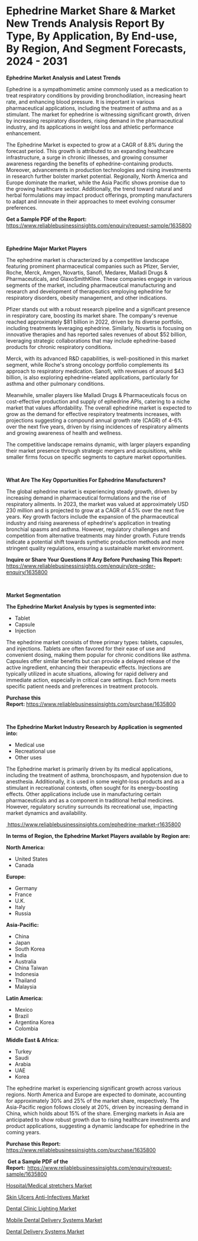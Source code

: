 <p><h1>Ephedrine Market Share & Market New Trends Analysis Report By Type, By Application, By End-use, By Region, And Segment Forecasts, 2024 - 2031</h1></p><p><strong>Ephedrine Market Analysis and Latest Trends</strong></p>
<p><p>Ephedrine is a sympathomimetic amine commonly used as a medication to treat respiratory conditions by providing bronchodilation, increasing heart rate, and enhancing blood pressure. It is important in various pharmaceutical applications, including the treatment of asthma and as a stimulant. The market for ephedrine is witnessing significant growth, driven by increasing respiratory disorders, rising demand in the pharmaceutical industry, and its applications in weight loss and athletic performance enhancement.</p><p>The Ephedrine Market is expected to grow at a CAGR of 8.8% during the forecast period. This growth is attributed to an expanding healthcare infrastructure, a surge in chronic illnesses, and growing consumer awareness regarding the benefits of ephedrine-containing products. Moreover, advancements in production technologies and rising investments in research further bolster market potential. Regionally, North America and Europe dominate the market, while the Asia Pacific shows promise due to the growing healthcare sector. Additionally, the trend toward natural and herbal formulations may impact product offerings, prompting manufacturers to adapt and innovate in their approaches to meet evolving consumer preferences.</p></p>
<p><strong>Get a Sample PDF of the Report:&nbsp;</strong> <a href="https://www.reliablebusinessinsights.com/enquiry/request-sample/1635800?utm_campaign=1138&utm_medium=2&utm_source=Github&utm_content=ia&utm_term=05112024&utm_id=ephedrine">https://www.reliablebusinessinsights.com/enquiry/request-sample/1635800</a></p>
<p>&nbsp;</p>
<p><strong>Ephedrine Major Market Players</strong></p>
<p><p>The ephedrine market is characterized by a competitive landscape featuring prominent pharmaceutical companies such as Pfizer, Servier, Roche, Merck, Amgen, Novartis, Sanofi, Medarex, Malladi Drugs & Pharmaceuticals, and GlaxoSmithKline. These companies engage in various segments of the market, including pharmaceutical manufacturing and research and development of therapeutics employing ephedrine for respiratory disorders, obesity management, and other indications.</p><p>Pfizer stands out with a robust research pipeline and a significant presence in respiratory care, boosting its market share. The company's revenue reached approximately $81 billion in 2022, driven by its diverse portfolio, including treatments leveraging ephedrine. Similarly, Novartis is focusing on innovative therapies and has reported sales revenues of about $52 billion, leveraging strategic collaborations that may include ephedrine-based products for chronic respiratory conditions.</p><p>Merck, with its advanced R&D capabilities, is well-positioned in this market segment, while Roche's strong oncology portfolio complements its approach to respiratory medication. Sanofi, with revenues of around $43 billion, is also exploring ephedrine-related applications, particularly for asthma and other pulmonary conditions. </p><p>Meanwhile, smaller players like Malladi Drugs & Pharmaceuticals focus on cost-effective production and supply of ephedrine APIs, catering to a niche market that values affordability. The overall ephedrine market is expected to grow as the demand for effective respiratory treatments increases, with projections suggesting a compound annual growth rate (CAGR) of 4-6% over the next five years, driven by rising incidences of respiratory ailments and growing awareness of health and wellness.</p><p>The competitive landscape remains dynamic, with larger players expanding their market presence through strategic mergers and acquisitions, while smaller firms focus on specific segments to capture market opportunities.</p></p>
<p>&nbsp;</p>
<p><strong>What Are The Key Opportunities For Ephedrine Manufacturers?</strong></p>
<p><p>The global ephedrine market is experiencing steady growth, driven by increasing demand in pharmaceutical formulations and the rise of respiratory ailments. In 2023, the market was valued at approximately USD 230 million and is projected to grow at a CAGR of 4.5% over the next five years. Key growth factors include the expansion of the pharmaceutical industry and rising awareness of ephedrine's application in treating bronchial spasms and asthma. However, regulatory challenges and competition from alternative treatments may hinder growth. Future trends indicate a potential shift towards synthetic production methods and more stringent quality regulations, ensuring a sustainable market environment.</p></p>
<p><strong>Inquire or Share Your Questions If Any Before Purchasing This Report:</strong> <a href="https://www.reliablebusinessinsights.com/enquiry/pre-order-enquiry/1635800?utm_campaign=1138&utm_medium=2&utm_source=Github&utm_content=ia&utm_term=05112024&utm_id=ephedrine">https://www.reliablebusinessinsights.com/enquiry/pre-order-enquiry/1635800</a></p>
<p>&nbsp;</p>
<p><strong>Market Segmentation</strong></p>
<p><strong>The Ephedrine Market Analysis by types is segmented into:</strong></p>
<p><ul><li>Tablet</li><li>Capsule</li><li>Injection</li></ul></p>
<p><p>The ephedrine market consists of three primary types: tablets, capsules, and injections. Tablets are often favored for their ease of use and convenient dosing, making them popular for chronic conditions like asthma. Capsules offer similar benefits but can provide a delayed release of the active ingredient, enhancing their therapeutic effects. Injections are typically utilized in acute situations, allowing for rapid delivery and immediate action, especially in critical care settings. Each form meets specific patient needs and preferences in treatment protocols.</p></p>
<p><strong>Purchase this Report:&nbsp;</strong><a href="https://www.reliablebusinessinsights.com/purchase/1635800?utm_campaign=1138&utm_medium=2&utm_source=Github&utm_content=ia&utm_term=05112024&utm_id=ephedrine">https://www.reliablebusinessinsights.com/purchase/1635800</a></p>
<p>&nbsp;</p>
<p><strong>The Ephedrine Market Industry Research by Application is segmented into:</strong></p>
<p><ul><li>Medical use</li><li>Recreational use</li><li>Other uses</li></ul></p>
<p><p>The Ephedrine market is primarily driven by its medical applications, including the treatment of asthma, bronchospasm, and hypotension due to anesthesia. Additionally, it is used in some weight-loss products and as a stimulant in recreational contexts, often sought for its energy-boosting effects. Other applications include use in manufacturing certain pharmaceuticals and as a component in traditional herbal medicines. However, regulatory scrutiny surrounds its recreational use, impacting market dynamics and availability.</p></p>
<p><a href="https://www.reliablebusinessinsights.com/ephedrine-market-r1635800?utm_campaign=1138&utm_medium=2&utm_source=Github&utm_content=ia&utm_term=05112024&utm_id=ephedrine">&nbsp;https://www.reliablebusinessinsights.com/ephedrine-market-r1635800</a></p>
<p><strong>In terms of Region, the Ephedrine Market Players available by Region are:</strong></p>
<p>
    <p> <strong> North America: </strong>
        <ul>
            <li>United States</li>
            <li>Canada</li>
        </ul>
        </p> 
    <p> <strong> Europe: </strong>
        <ul>
            <li>Germany</li>
            <li>France</li>
            <li>U.K.</li>
            <li>Italy</li>
            <li>Russia</li>
        </ul>
        </p> 
    <p> <strong> Asia-Pacific: </strong>
        <ul>
            <li>China</li>
            <li>Japan</li>
            <li>South Korea</li>
            <li>India</li>
            <li>Australia</li>
            <li>China Taiwan</li>
            <li>Indonesia</li>
            <li>Thailand</li>
            <li>Malaysia</li>
        </ul>
        </p> 
    <p> <strong> Latin America: </strong>
        <ul>
            <li>Mexico</li>
            <li>Brazil</li>
            <li>Argentina Korea</li>
            <li>Colombia</li>
        </ul>
        </p> 
    <p> <strong> Middle East & Africa: </strong>
        <ul>
            <li>Turkey</li>
            <li>Saudi</li>
            <li>Arabia</li>
            <li>UAE</li>
            <li>Korea</li>
        </ul>
    </p>
    </p>
<p><p>The ephedrine market is experiencing significant growth across various regions. North America and Europe are expected to dominate, accounting for approximately 30% and 25% of the market share, respectively. The Asia-Pacific region follows closely at 20%, driven by increasing demand in China, which holds about 15% of the share. Emerging markets in Asia are anticipated to show robust growth due to rising healthcare investments and product applications, suggesting a dynamic landscape for ephedrine in the coming years.</p></p>
<p><strong>Purchase this Report: </strong><a href="https://www.reliablebusinessinsights.com/purchase/1635800?utm_campaign=1138&utm_medium=2&utm_source=Github&utm_content=ia&utm_term=05112024&utm_id=ephedrine">https://www.reliablebusinessinsights.com/purchase/1635800</a></p>
<p>&nbsp;<strong>Get a Sample PDF of the Report:&nbsp;&nbsp;</strong><a href="https://www.reliablebusinessinsights.com/enquiry/request-sample/1635800?utm_campaign=1138&utm_medium=2&utm_source=Github&utm_content=ia&utm_term=05112024&utm_id=ephedrine">https://www.reliablebusinessinsights.com/enquiry/request-sample/1635800</a></p>
<p><strong></strong></p>
<p><p><a href="https://github.com/mynearvphamillwd7/Market-Research-Report-List-1/blob/main/hospitalmedical-stretchers-market.md?utm_campaign=1138&utm_medium=2&utm_source=Github&utm_content=ia&utm_term=05112024&utm_id=ephedrine">Hospital/Medical stretchers Market</a></p><p><a href="https://github.com/khloet8sawender/Market-Research-Report-List-1/blob/main/skin-ulcers-anti-infectives-market.md?utm_campaign=1138&utm_medium=2&utm_source=Github&utm_content=ia&utm_term=05112024&utm_id=ephedrine">Skin Ulcers Anti-Infectives Market</a></p><p><a href="https://issuu.com/reportprime-2/docs/dental-clinic-lighting-market-size-_e18781910a0357?utm_campaign=1138&utm_medium=2&utm_source=Github&utm_content=ia&utm_term=05112024&utm_id=ephedrine">Dental Clinic Lighting Market</a></p><p><a href="https://issuu.com/reportprime-2/docs/mobile-dental-delivery-systems-mark_8d43cc3afab3ec?utm_campaign=1138&utm_medium=2&utm_source=Github&utm_content=ia&utm_term=05112024&utm_id=ephedrine">Mobile Dental Delivery Systems Market</a></p><p><a href="https://issuu.com/reportprime-2/docs/dental-delivery-systems-market-size_bcdb3197bc6db5?utm_campaign=1138&utm_medium=2&utm_source=Github&utm_content=ia&utm_term=05112024&utm_id=ephedrine">Dental Delivery Systems Market</a></p></p>